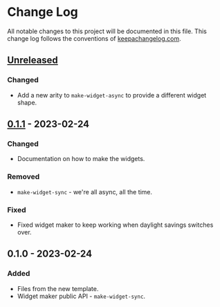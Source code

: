 # Change Log
All notable changes to this project will be documented in this file. This change log follows the conventions of [keepachangelog.com](http://keepachangelog.com/).

## [Unreleased]
### Changed
- Add a new arity to `make-widget-async` to provide a different widget shape.

## [0.1.1] - 2023-02-24
### Changed
- Documentation on how to make the widgets.

### Removed
- `make-widget-sync` - we're all async, all the time.

### Fixed
- Fixed widget maker to keep working when daylight savings switches over.

## 0.1.0 - 2023-02-24
### Added
- Files from the new template.
- Widget maker public API - `make-widget-sync`.

[Unreleased]: https://github.com/lojdouts/lojdouts/compare/0.1.1...HEAD
[0.1.1]: https://github.com/lojdouts/lojdouts/compare/0.1.0...0.1.1
